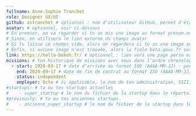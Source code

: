 ```yaml
---
fullname: Anne-Sophie Tranchet
role: Designer UX/UI
github: astranchet # optionnel : nom d'utilisateur GitHub, permet d'être ajouté automatiquement à l'organisation GitHub betagouv
avatar: # optionnel, voir ci-dessous
# En premier, on va regarder si tu as mis une image au format prenom.nom dans /img/authors/
# Sinon, on utilisera le lien externe du champs avatar
# Si tu laisse ce champs vide, alors on regardera si tu as une image sur GitHub
# Enfin, si aucune image n'est trouvée, alors la fiole beta.gouv.fr sera utilisée sur la page communauté
link: https://hello-bokeh.fr/ # optionnel : lien vers une page perso externe.
missions: # ton historique de missions avec nous dans l'ordre chronologique. Remplis déjà la première pour commencer !
  - start: 2020-03-17 # date d'arrivée au format ISO (AAAA-MM-JJ) - pense à bien garder les '' !
    end: 2020-09-17 # date de fin de contrat au format ISO (AAAA-MM-JJ) - pense à bien garder les '' !
    status: independent
    employer: Octo # si applicable, le nom de ton administration, SSII, etc.
#startups: # ta ou tes startups actuelles
#    - super_startup # le nom du fichier de la startup dans le répertoire /content/_startups/ sans l'extension .md
#previously: # ta ou tes anciennes startups
#    - ancienne_super_startup # le nom du fichier de la startup dans le répertoire /content/_startups/ sans l'extension .md
---
```


